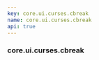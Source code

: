 ```yaml
---
key: core.ui.curses.cbreak
name: core.ui.curses.cbreak
api: true
---
```


### core.ui.curses.cbreak
